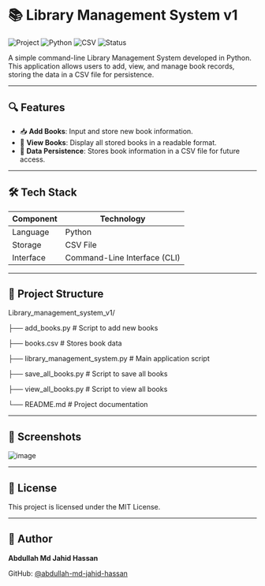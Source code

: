 # 📚 Library Management System v1

![Project](https://img.shields.io/badge/Project-Library%20Management%20System-blue)
![Python](https://img.shields.io/badge/Language-Python-yellow)
![CSV](https://img.shields.io/badge/Storage-CSV-orange)
![Status](https://img.shields.io/badge/Status-Completed-green)

A simple command-line Library Management System developed in Python. This application allows users to add, view, and manage book records, storing the data in a CSV file for persistence.

---

## 🔍 Features

- 📥 **Add Books**: Input and store new book information.
- 📄 **View Books**: Display all stored books in a readable format.
- 💾 **Data Persistence**: Stores book information in a CSV file for future access.

---

## 🛠️ Tech Stack

| Component | Technology |
|-----------|------------|
| Language  | Python     |
| Storage   | CSV File   |
| Interface | Command-Line Interface (CLI) |

---

## 📁 Project Structure

Library_management_system_v1/

├── add_books.py # Script to add new books

├── books.csv # Stores book data

├── library_management_system.py # Main application script

├── save_all_books.py # Script to save all books

├── view_all_books.py # Script to view all books

└── README.md # Project documentation

---

## 📸 Screenshots

![image](https://github.com/user-attachments/assets/fe24bd0d-b8c8-4eb2-832c-b6ff98225202)


---

## 📄 License

This project is licensed under the MIT License.

---

## 👤 Author

**Abdullah Md Jahid Hassan**

GitHub: [@abdullah-md-jahid-hassan](https://github.com/abdullah-md-jahid-hassan)
